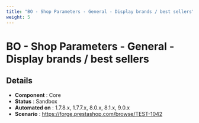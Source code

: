 ```yaml
---
title: "BO - Shop Parameters - General - Display brands / best sellers"
weight: 5
---
```


# BO - Shop Parameters - General - Display brands / best sellers
## Details
* **Component** : Core
* **Status** : Sandbox
* **Automated on** : 1.7.8.x, 1.7.7.x, 8.0.x, 8.1.x, 9.0.x
* **Scenario** : https://forge.prestashop.com/browse/TEST-1042

